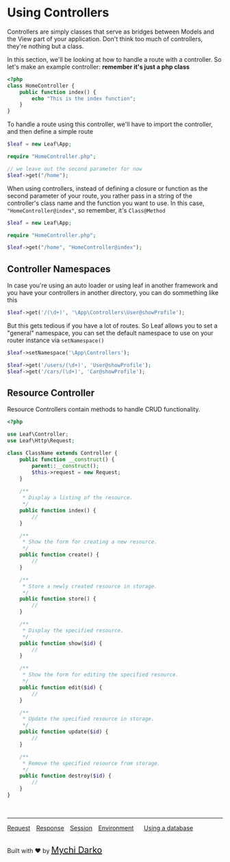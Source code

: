 # Using Controllers

Controllers are simply classes that serve as bridges between Models and the View part of your application. Don't think too much of controllers, they're nothing but a class. 

In this section, we'll be looking at how to handle a route with a controller. So let's make an example controller: **remember it's just a php class**

```php
<?php
class HomeController {
	public function index() {
		echo "This is the index function";
	}
}
```

To handle a route using this controller, we'll have to import the controller, and then define a simple route

```php
$leaf = new Leaf\App;

require "HomeController.php";

// we leave out the second parameter for now
$leaf->get("/home");
```

When using controllers, instead of defining a closure or function as the second parameter of your route, you rather pass in a string of the controller's class name and the function you want to use. In this case, `"HomeController@index"`, so remember, it's `Class@Method`

```php
$leaf = new Leaf\App;

require "HomeController.php";

$leaf->get("/home", "HomeController@index");
```

## Controller Namespaces

In case you're using an auto loader or using leaf in another framework and  you have your controllers in another directory, you can do sommething like this

```php
$leaf->get('/(\d+)', '\App\Controllers\User@showProfile');
```

But this gets tedious if you have a lot of routes. So Leaf allows you to set a "general" namespace, you can set the default namespace to use on your router instance via `setNamespace()`

```php
$leaf->setNamespace('\App\Controllers');

$leaf->get('/users/(\d+)', 'User@showProfile');
$leaf->get('/cars/(\d+)', 'Car@showProfile');
```

## Resource Controller

Resource Controllers contain methods to handle CRUD functionality.

```php
<?php

use Leaf\Controller;
use Leaf\Http\Request;

class ClassName extends Controller {
    public function __construct() {
        parent::__construct();
        $this->request = new Request;
    }
    
    /**
     * Display a listing of the resource.
     */
    public function index() {
        //
    }

    /**
     * Show the form for creating a new resource.
     */
    public function create() {
        //
    }

    /**
     * Store a newly created resource in storage.
     */
    public function store() {
        //
    }

    /**
     * Display the specified resource.
     */
    public function show($id) {
        //
    }

    /**
     * Show the form for editing the specified resource.
     */
    public function edit($id) {
        //
    }

    /**
     * Update the specified resource in storage.
     */
    public function update($id) {
        //
    }

    /**
     * Remove the specified resource from storage.
     */
    public function destroy($id) {
        //
    }
}
```

<br>
<hr>

<a href="#/2.1http/request" style="margin: 0px">Request</a>
<a href="#/2.1http/response" style="margin: 0px 10px;">Response</a>
<a href="#/2.1http/session" style="margin: 0px; 10px;">Session</a>
<a href="#/2.1environment" style="margin: 0px 10px;">Environment</a>
<a href="#/2.1database" style="margin: 0px 10px;">Using a database</a>

<br>
Built with ❤ by <a href="https://mychi.netlify.com" style="font-size: 20px; color: #111;" target="_blank">Mychi Darko</a>